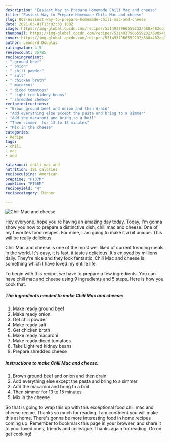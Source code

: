 ```yaml
---
description: "Easiest Way to Prepare Homemade Chili Mac and cheese"
title: "Easiest Way to Prepare Homemade Chili Mac and cheese"
slug: 802-easiest-way-to-prepare-homemade-chili-mac-and-cheese
date: 2021-03-01T13:02:33.108Z
image: https://img-global.cpcdn.com/recipes/5314937966559232/680x482cq70/chili-mac-and-cheese-recipe-main-photo.jpg
thumbnail: https://img-global.cpcdn.com/recipes/5314937966559232/680x482cq70/chili-mac-and-cheese-recipe-main-photo.jpg
cover: https://img-global.cpcdn.com/recipes/5314937966559232/680x482cq70/chili-mac-and-cheese-recipe-main-photo.jpg
author: Leonard Douglas
ratingvalue: 4.5
reviewcount: 35785
recipeingredient:
- " ground beef"
- " onion"
- " chili powder"
- " salt"
- " chicken broth"
- " macaroni"
- " diced tomatoes"
- " Light red kidney beans"
- " shredded cheese"
recipeinstructions:
- "Brown ground beef and onion and then drain"
- "Add everything else except the pasta and bring to a simmer"
- "Add the macaroni and bring to a boil"
- "Then simmer  for 13 to 15 minutes"
- "Mix in the cheese"
categories:
- Recipe
tags:
- chili
- mac
- and

katakunci: chili mac and 
nutrition: 191 calories
recipecuisine: American
preptime: "PT37M"
cooktime: "PT56M"
recipeyield: "4"
recipecategory: Dinner

---
```



![Chili Mac and cheese](https://img-global.cpcdn.com/recipes/5314937966559232/680x482cq70/chili-mac-and-cheese-recipe-main-photo.jpg)

Hey everyone, hope you're having an amazing day today. Today, I'm gonna show you how to prepare a distinctive dish, chili mac and cheese. One of my favorites food recipes. For mine, I am going to make it a bit unique. This will be really delicious.

Chili Mac and cheese is one of the most well liked of current trending meals in the world. It's easy, it is fast, it tastes delicious. It's enjoyed by millions daily. They're nice and they look fantastic. Chili Mac and cheese is something which I have loved my entire life.




To begin with this recipe, we have to prepare a few ingredients. You can have chili mac and cheese using 9 ingredients and 5 steps. Here is how you cook that.

<!--inarticleads1-->

##### The ingredients needed to make Chili Mac and cheese:

1. Make ready  ground beef
1. Make ready  onion
1. Get  chili powder
1. Make ready  salt
1. Get  chicken broth
1. Make ready  macaroni
1. Make ready  diced tomatoes
1. Take  Light red kidney beans
1. Prepare  shredded cheese




<!--inarticleads2-->

##### Instructions to make Chili Mac and cheese:

1. Brown ground beef and onion and then drain
1. Add everything else except the pasta and bring to a simmer
1. Add the macaroni and bring to a boil
1. Then simmer  for 13 to 15 minutes
1. Mix in the cheese




So that is going to wrap this up with this exceptional food chili mac and cheese recipe. Thanks so much for reading. I am confident you will make this at home. There's gonna be more interesting food in home recipes coming up. Remember to bookmark this page in your browser, and share it to your loved ones, friends and colleague. Thanks again for reading. Go on get cooking!
